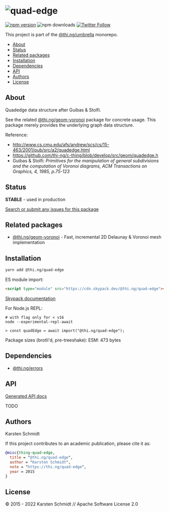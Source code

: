 <!-- This file is generated - DO NOT EDIT! -->

# ![quad-edge](https://media.thi.ng/umbrella/banners-20220914/thing-quad-edge.svg?0079fd4c)

[![npm version](https://img.shields.io/npm/v/@thi.ng/quad-edge.svg)](https://www.npmjs.com/package/@thi.ng/quad-edge)
![npm downloads](https://img.shields.io/npm/dm/@thi.ng/quad-edge.svg)
[![Twitter Follow](https://img.shields.io/twitter/follow/thing_umbrella.svg?style=flat-square&label=twitter)](https://twitter.com/thing_umbrella)

This project is part of the
[@thi.ng/umbrella](https://github.com/thi-ng/umbrella/) monorepo.

- [About](#about)
- [Status](#status)
- [Related packages](#related-packages)
- [Installation](#installation)
- [Dependencies](#dependencies)
- [API](#api)
- [Authors](#authors)
- [License](#license)

## About

Quadedge data structure after Guibas & Stolfi.

See the related
[@thi.ng/geom-voronoi](https://github.com/thi-ng/umbrella/tree/develop/packages/geom-voronoi)
package for concrete usage. This package merely provides the underlying
graph data structure.

Reference:

- http://www.cs.cmu.edu/afs/andrew/scs/cs/15-463/2001/pub/src/a2/quadedge.html
- https://github.com/thi-ng/c-thing/blob/develop/src/geom/quadedge.h
- Guibas & Stolfi: _Primitives for the manipulation of general
  subdivisions and the computation of Voronoi diagrams, ACM Transactions
  on Graphics, 4, 1985, p.75-123_

## Status

**STABLE** - used in production

[Search or submit any issues for this package](https://github.com/thi-ng/umbrella/issues?q=%5Bquad-edge%5D+in%3Atitle)

## Related packages

- [@thi.ng/geom-voronoi](https://github.com/thi-ng/umbrella/tree/develop/packages/geom-voronoi) - Fast, incremental 2D Delaunay & Voronoi mesh implementation

## Installation

```bash
yarn add @thi.ng/quad-edge
```

ES module import:

```html
<script type="module" src="https://cdn.skypack.dev/@thi.ng/quad-edge"></script>
```

[Skypack documentation](https://docs.skypack.dev/)

For Node.js REPL:

```text
# with flag only for < v16
node --experimental-repl-await

> const quadEdge = await import("@thi.ng/quad-edge");
```

Package sizes (brotli'd, pre-treeshake): ESM: 473 bytes

## Dependencies

- [@thi.ng/errors](https://github.com/thi-ng/umbrella/tree/develop/packages/errors)

## API

[Generated API docs](https://docs.thi.ng/umbrella/quad-edge/)

TODO

## Authors

Karsten Schmidt

If this project contributes to an academic publication, please cite it as:

```bibtex
@misc{thing-quad-edge,
  title = "@thi.ng/quad-edge",
  author = "Karsten Schmidt",
  note = "https://thi.ng/quad-edge",
  year = 2015
}
```

## License

&copy; 2015 - 2022 Karsten Schmidt // Apache Software License 2.0
